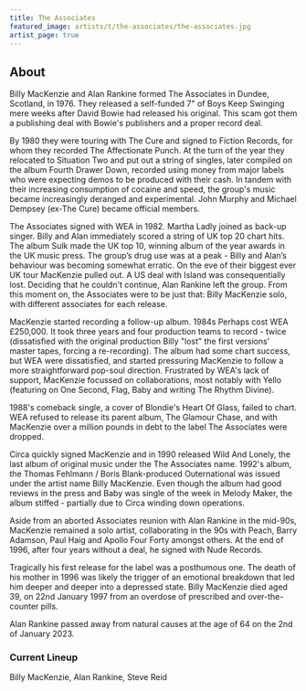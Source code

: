 ```yaml
---
title: The Associates
featured_image: artists/t/the-associates/the-associates.jpg
artist_page: true
---
```

## About

Billy MacKenzie and Alan Rankine formed The Associates in Dundee, Scotland, in 1976. They released a self-funded 7" of Boys Keep Swinging mere weeks after David Bowie had released his original. This scam got them a publishing deal with Bowie's publishers and a proper record deal.  

By 1980 they were touring with The Cure and signed to Fiction Records, for whom they recorded The Affectionate Punch. At the turn of the year they relocated to Situation Two and put out a string of singles, later compiled on the album Fourth Drawer Down, recorded using money from major labels who were expecting demos to be produced with their cash. In tandem with their increasing consumption of cocaine and speed, the group's music became increasingly deranged and experimental. John Murphy and Michael Dempsey (ex-The Cure) became official members. 

The Associates signed with WEA in 1982. Martha Ladly joined as back-up singer. Billy and Alan immediately scored a string of UK top 20 chart hits. The album Sulk made the UK top 10, winning album of the year awards in the UK music press. The group’s drug use was at a peak - Billy and Alan’s behaviour was becoming somewhat erratic. On the eve of their biggest ever UK tour MacKenzie pulled out. A US deal with Island was consequentially lost. Deciding that he couldn't continue, Alan Rankine left the group. From this moment on, the Associates were to be just that: Billy MacKenzie solo, with different associates for each release.

MacKenzie started recording a follow-up album. 1984s Perhaps cost WEA £250,000. It took three years and four production teams to record - twice (dissatisfied with the original production Billy "lost" the first versions' master tapes, forcing a re-recording). The album had some chart success, but WEA were dissatisfied, and started pressuring MacKenzie to follow a more straightforward pop-soul direction. Frustrated by WEA's lack of support, MacKenzie focussed on collaborations, most notably with Yello (featuring on One Second, Flag, Baby and writing The Rhythm Divine). 

1988's comeback single, a cover of Blondie's Heart Of Glass, failed to chart. WEA refused to release its parent album, The Glamour Chase, and with MacKenzie over a million pounds in debt to the label The Associates were dropped. 

Circa quickly signed MacKenzie and in 1990 released Wild And Lonely, the last album of original music under the The Associates name. 1992's album, the Thomas Fehlmann / Boris Blank-produced Outernational was issued under the artist name Billy MacKenzie. Even though the album had good reviews in the press and Baby was single of the week in Melody Maker, the album stiffed - partially due to Circa winding down operations. 

Aside from an aborted Associates reunion with Alan Rankine in the mid-90s, MacKenzie remained a solo artist, collaborating in the 90s with Peach, Barry Adamson, Paul Haig and Apollo Four Forty amongst others. At the end of 1996, after four years without a deal, he signed with Nude Records.

Tragically his first release for the label was a posthumous one. The death of his mother in 1996 was likely the trigger of an emotional breakdown that led him deeper and deeper into a depressed state. Billy MacKenzie died aged 39, on 22nd January 1997 from an overdose of prescribed and over-the-counter pills.

Alan Rankine passed away from natural causes at the age of 64 on the 2nd of January 2023.


### Current Lineup

Billy MacKenzie, Alan Rankine, Steve Reid

